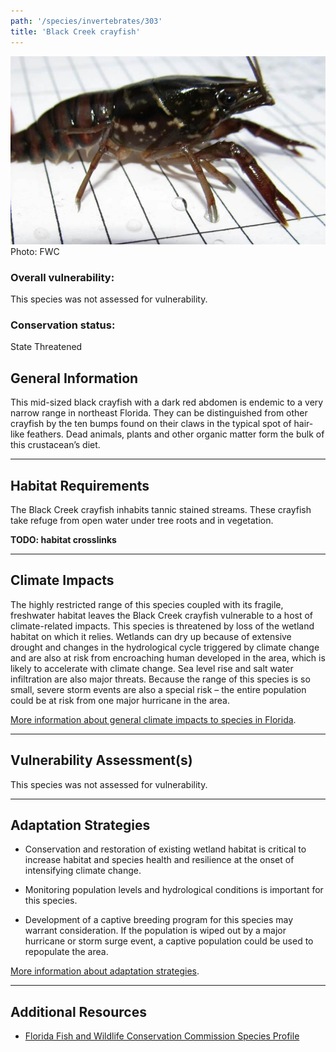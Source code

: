 ```yaml
---
path: '/species/invertebrates/303'
title: 'Black Creek crayfish'
---
```


<content-header icon="freshwater_invertebrates" title="Black Creek crayfish" subtitle="Procambarus pictus">
</content-header>

<div id="TopSection">

<div class="header-photo"><img src="303.jpg" alt="Photo for 303"/>
<figcaption>Photo: FWC</figcaption></div>

<div>

### Overall vulnerability:

This species was not assessed for vulnerability.



### Conservation status:

State Threatened

</div>
</div>

## General Information

This mid-sized black crayfish with a dark red abdomen is endemic to a very narrow range in northeast Florida.  They can be distinguished from other crayfish by the ten bumps found on their claws in the typical spot of hair-like feathers.  Dead animals, plants and other organic matter form the bulk of this crustacean’s diet.

<hr />

## Habitat Requirements

The Black Creek crayfish inhabits tannic stained streams.  These crayfish take refuge from open water under tree roots and in vegetation.

**TODO: habitat crosslinks**

<hr />

## Climate Impacts

The highly restricted range of this species coupled with its fragile, freshwater habitat leaves the Black Creek crayfish vulnerable to a host of climate-related impacts.  This species is threatened by loss of the wetland habitat on which it relies.  Wetlands can dry up because of extensive drought and changes in the hydrological cycle triggered by climate change and are also at risk from encroaching human developed in the area, which is likely to accelerate with climate change.  Sea level rise and salt water infiltration are also major threats.  Because the range of this species is so small, severe storm events are also a special risk – the entire population could be at risk from one major hurricane in the area.

[More information about general climate impacts to species in Florida](/impacts/species).



<hr />

## Vulnerability Assessment(s)

This species was not assessed for vulnerability.

<hr />

## Adaptation Strategies

- Conservation and restoration of existing wetland habitat is critical to increase habitat and species health and resilience at the onset of intensifying climate change.

- Monitoring population levels and hydrological conditions is important for this species.

- Development of a captive breeding program for this species may warrant consideration.  If the population is wiped out by a major hurricane or storm surge event, a captive population could be used to repopulate the area.

[More information about adaptation strategies](/strategies).

<hr />


## Additional Resources

- [Florida Fish and Wildlife Conservation Commission Species Profile](https://myfwc.com/wildlifehabitats/profiles/invertebrates/black-creek-crayfish/)
